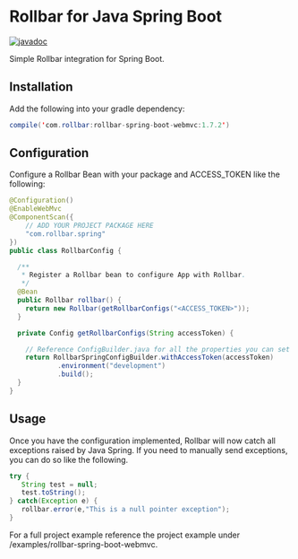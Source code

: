 # Rollbar for Java Spring Boot 

[![javadoc](https://javadoc.io/badge2/com.rollbar/rollbar-spring-boot-webmvc/javadoc.svg?style=for-the-badge)](https://javadoc.io/doc/com.rollbar/rollbar-spring-boot-webmvc)

Simple Rollbar integration for Spring Boot.

## Installation

Add the following into your gradle dependency:

```java
compile('com.rollbar:rollbar-spring-boot-webmvc:1.7.2')
```

## Configuration

Configure a Rollbar Bean with your package and ACCESS_TOKEN like the following:

```java
@Configuration()
@EnableWebMvc
@ComponentScan({
    // ADD YOUR PROJECT PACKAGE HERE
    "com.rollbar.spring"
})
public class RollbarConfig {

  /**
   * Register a Rollbar bean to configure App with Rollbar.
   */
  @Bean
  public Rollbar rollbar() {
    return new Rollbar(getRollbarConfigs("<ACCESS_TOKEN>"));
  }

  private Config getRollbarConfigs(String accessToken) {

    // Reference ConfigBuilder.java for all the properties you can set for Rollbar
    return RollbarSpringConfigBuilder.withAccessToken(accessToken)
            .environment("development")
            .build();
  }
}
```

## Usage

Once you have the configuration implemented, Rollbar will now catch all exceptions raised by Java Spring. If you need to manually send exceptions, you can do so like the following. 

```java
try {
   String test = null;
   test.toString();
} catch(Exception e) {
   rollbar.error(e,"This is a null pointer exception");
}
```

For a full project example reference the project example under /examples/rollbar-spring-boot-webmvc.
 

